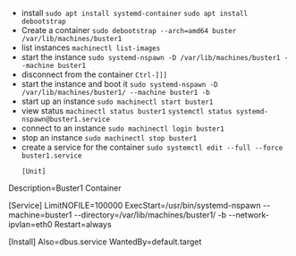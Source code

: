 * install
  `sudo apt install systemd-container`
  `sudo apt install debootstrap`
* Create a container
  `sudo debootstrap --arch=amd64 buster /var/lib/machines/buster1`
* list instances
  `machinectl list-images`
* start the instance
  `sudo systemd-nspawn -D /var/lib/machines/buster1 --machine buster1`
* disconnect from the container
  `Ctrl-]]]`
* start the instance and boot it
  `sudo systemd-nspawn -D /var/lib/machines/buster1/ --machine buster1 -b`
* start up an instance
  `sudo machinectl start buster1`
* view status
  `machinectl status buster1`
  `systemctl status systemd-nspawn@buster1.service`
* connect to an instance
  `sudo machinectl login buster1`
* stop an instance
  `sudo machinectl stop buster1`
* create a service for the container
  `sudo systemctl edit --full --force buster1.service`
  ```
  [Unit]
Description=Buster1 Container

[Service]
LimitNOFILE=100000
ExecStart=/usr/bin/systemd-nspawn --machine=buster1 --directory=/var/lib/machines/buster1/ -b --network-ipvlan=eth0
Restart=always

[Install]
Also=dbus.service
WantedBy=default.target
  ```
